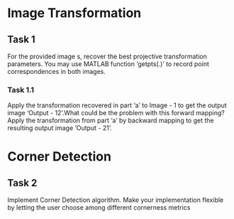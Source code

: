 # Image Transformation

## Task 1
For the provided image s, recover the best projective transformation parameters. You may use MATLAB function ‘getpts(.)’ to record point correspondences in both images.

### Task 1.1
Apply the transformation recovered in part ‘a’ to Image - 1 to get the output image ‘Output - 12’.What could be the problem with this forward mapping? Apply the transformation from part ‘a’ by backward mapping to get the resulting output image ‘Output - 21’.

# Corner Detection
## Task 2
Implement Corner Detection algorithm. Make your implementation flexible by letting the user choose among different cornerness metrics

